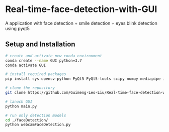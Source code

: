 # Real-time-face-detection-with-GUI
A application with face detection + smile detection + eyes blink detection using pyqt5

## Setup and Installation
```bash
# create and activate new conda environment
conda create --name GUI python=3.7
conda activate GUI

# install required packages
pip install sys opencv-python PyQt5 PyQt5-tools scipy numpy mediapipe imutils cmake boost dlib

# clone the repository
git clone https://github.com/Guimeng-Leo-Liu/Real-time-face-detection-with-GUI.git
```

```bash
# lanuch GUI
python main.py

# run only detection models
cd ./faceDetection/
python webcamFaceDetection.py
```
